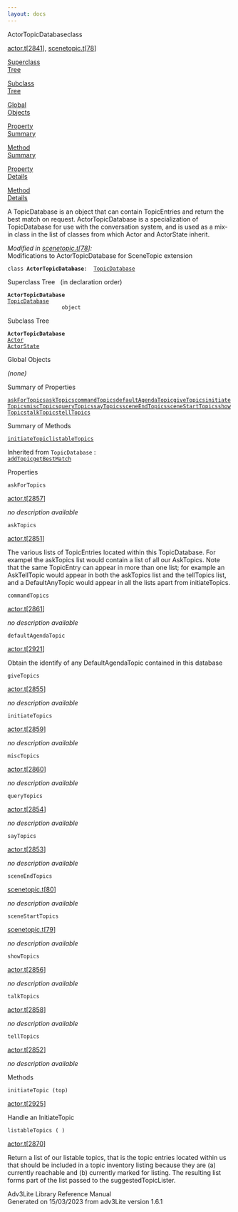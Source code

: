```yaml
---
layout: docs
---
```

<span class="title">ActorTopicDatabase</span><span class="type">class</span>

[actor.t](../file/actor.t.html)\[[2841](../source/actor.t.html#2841)\],
[scenetopic.t](../file/scenetopic.t.html)\[[78](../source/scenetopic.t.html#78)\]

[Superclass  
Tree](#_SuperClassTree_)

[Subclass  
Tree](#_SubClassTree_)

[Global  
Objects](#_ObjectSummary_)

[Property  
Summary](#_PropSummary_)

[Method  
Summary](#_MethodSummary_)

[Property  
Details](#_Properties_)

[Method  
Details](#_Methods_)



A TopicDatabase is an object that can contain TopicEntries and return
the best match on request. ActorTopicDatabase is a specialization of
TopicDatabase for use with the conversation system, and is used as a
mix-in class in the list of classes from which Actor and ActorState
inherit.

*Modified in
[scenetopic.t](../file/scenetopic.t.html)\[[78](../source/scenetopic.t.html#78)\]:*  
Modifications to ActorTopicDatabase for SceneTopic extension

`class `**`ActorTopicDatabase`**` :   `[`TopicDatabase`](../object/TopicDatabase.html)



<span id="_SuperClassTree_"></span>



<span class="hdln">Superclass Tree</span>   (in declaration order)



**`ActorTopicDatabase`**  
[`TopicDatabase`](../object/TopicDatabase.html)  
`                 object`  
<span id="_SubClassTree_"></span>



<span class="hdln">Subclass Tree</span>  



**`ActorTopicDatabase`**  
[`Actor`](../object/Actor.html)  
[`ActorState`](../object/ActorState.html)  
<span id="_ObjectSummary_"></span>



<span class="hdln">Global Objects</span>  



*(none)* <span id="_PropSummary_"></span>



<span class="hdln">Summary of Properties</span>  



[`askForTopics`](#askForTopics)[`askTopics`](#askTopics)[`commandTopics`](#commandTopics)[`defaultAgendaTopic`](#defaultAgendaTopic)[`giveTopics`](#giveTopics)[`initiateTopics`](#initiateTopics)[`miscTopics`](#miscTopics)[`queryTopics`](#queryTopics)[`sayTopics`](#sayTopics)[`sceneEndTopics`](#sceneEndTopics)[`sceneStartTopics`](#sceneStartTopics)[`showTopics`](#showTopics)[`talkTopics`](#talkTopics)[`tellTopics`](#tellTopics)



<span id="_MethodSummary_"></span>



<span class="hdln">Summary of Methods</span>  



[`initiateTopic`](#initiateTopic)[`listableTopics`](#listableTopics)

Inherited from `TopicDatabase` :  
[`addTopic`](../object/TopicDatabase.html#addTopic)[`getBestMatch`](../object/TopicDatabase.html#getBestMatch)

<span id="_Properties_"></span>



<span class="hdln">Properties</span>  



<span id="askForTopics"></span>

`askForTopics`

[actor.t](../file/actor.t.html)\[[2857](../source/actor.t.html#2857)\]



*no description available*



<span id="askTopics"></span>

`askTopics`

[actor.t](../file/actor.t.html)\[[2851](../source/actor.t.html#2851)\]



The various lists of TopicEntries located within this TopicDatabase. For
exampel the askTopics list would contain a list of all our AskTopics.
Note that the same TopicEntry can appear in more than one list; for
example an AskTellTopic would appear in both the askTopics list and the
tellTopics list, and a DefaultAnyTopic would appear in all the lists
apart from initiateTopics.



<span id="commandTopics"></span>

`commandTopics`

[actor.t](../file/actor.t.html)\[[2861](../source/actor.t.html#2861)\]



*no description available*



<span id="defaultAgendaTopic"></span>

`defaultAgendaTopic`

[actor.t](../file/actor.t.html)\[[2921](../source/actor.t.html#2921)\]



Obtain the identify of any DefaultAgendaTopic contained in this database



<span id="giveTopics"></span>

`giveTopics`

[actor.t](../file/actor.t.html)\[[2855](../source/actor.t.html#2855)\]



*no description available*



<span id="initiateTopics"></span>

`initiateTopics`

[actor.t](../file/actor.t.html)\[[2859](../source/actor.t.html#2859)\]



*no description available*



<span id="miscTopics"></span>

`miscTopics`

[actor.t](../file/actor.t.html)\[[2860](../source/actor.t.html#2860)\]



*no description available*



<span id="queryTopics"></span>

`queryTopics`

[actor.t](../file/actor.t.html)\[[2854](../source/actor.t.html#2854)\]



*no description available*



<span id="sayTopics"></span>

`sayTopics`

[actor.t](../file/actor.t.html)\[[2853](../source/actor.t.html#2853)\]



*no description available*



<span id="sceneEndTopics"></span>

`sceneEndTopics`

[scenetopic.t](../file/scenetopic.t.html)\[[80](../source/scenetopic.t.html#80)\]



*no description available*



<span id="sceneStartTopics"></span>

`sceneStartTopics`

[scenetopic.t](../file/scenetopic.t.html)\[[79](../source/scenetopic.t.html#79)\]



*no description available*



<span id="showTopics"></span>

`showTopics`

[actor.t](../file/actor.t.html)\[[2856](../source/actor.t.html#2856)\]



*no description available*



<span id="talkTopics"></span>

`talkTopics`

[actor.t](../file/actor.t.html)\[[2858](../source/actor.t.html#2858)\]



*no description available*



<span id="tellTopics"></span>

`tellTopics`

[actor.t](../file/actor.t.html)\[[2852](../source/actor.t.html#2852)\]



*no description available*



<span id="_Methods_"></span>



<span class="hdln">Methods</span>  



<span id="initiateTopic"></span>

`initiateTopic (top)`

[actor.t](../file/actor.t.html)\[[2925](../source/actor.t.html#2925)\]



Handle an InitiateTopic



<span id="listableTopics"></span>

`listableTopics ( )`

[actor.t](../file/actor.t.html)\[[2870](../source/actor.t.html#2870)\]



Return a list of our listable topics, that is the topic entries located
within us that should be included in a topic inventory listing because
they are (a) currently reachable and (b) currently marked for listing.
The resulting list forms part of the list passed to the
suggestedTopicLister.





Adv3Lite Library Reference Manual  
Generated on 15/03/2023 from adv3Lite version 1.6.1


